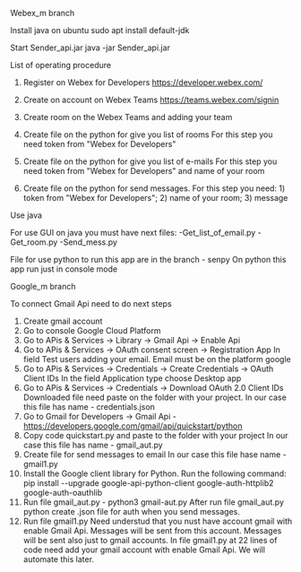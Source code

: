 Webex_m branch

Install java on ubuntu
    sudo apt install default-jdk

Start Sender_api.jar
    java -jar Sender_api.jar

List of operating procedure

1. Register on Webex for Developers https://developer.webex.com/
2. Create on account on Webex Teams https://teams.webex.com/signin
3. Create room on the Webex Teams and adding your team

4. Create file on the python for give you list of rooms
    For this step you need token from "Webex for Developers" 
5. Create file on the python for give you list of e-mails
    For this step you need token from "Webex for Developers" and name of your room
6. Create file on the python for send messages. 
    For this step you need: 1) token from "Webex for Developers"; 2) name of your room; 3) message 

Use java

For use GUI on java you must have next files:
-Get_list_of_email.py
-Get_room.py
-Send_mess.py

File for use python to run this app are in the branch - senpy
On python this app run just in console mode



Google_m branch

To connect Gmail Api need to do next steps

1. Create gmail account
2. Go to console Google Cloud Platform 
3. Go to APis & Services -> Library -> Gmail Api -> Enable Api
4. Go to APis & Services -> OAuth consent screen -> Registration App
    In field Test users adding your email. Email must be on the platform google
5. Go to APis & Services -> Credentials -> Create Credentials -> OAuth Client IDs
    In the field Application type choose Desktop app
6. Go to APis & Services -> Credentials -> Download OAuth 2.0 Client IDs
    Downloaded file need paste on the folder with your project. 
    In our case this file has name - credentials.json
7. Go to Gmail for Developers -> Gmail Api - https://developers.google.com/gmail/api/quickstart/python
8. Copy code quickstart.py and paste to the folder with your project
    In our case this file has name - gmail_aut.py
9. Create file for send messages to email
    In our case this file hase name - gmail1.py
10. Install the Google client library for Python. Run the following command:
    pip install --upgrade google-api-python-client google-auth-httplib2 google-auth-oauthlib
11. Run file gmail_aut.py - python3 gmail-aut.py
    After run file gmail_aut.py python create .json file for auth when you send messages.
11. Run file gmail1.py
    Need understud that you nust have account gmail with enable Gmail Api. Messages will be sent from this account. 
    Messages will be sent also just to gmail accounts.
    In file gmail1.py at 22 lines of code need add your gmail account with enable Gmail Api.
    We will automate this later. 

   


